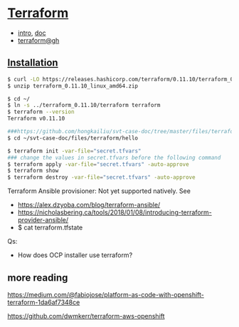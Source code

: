# [Terraform](https://www.terraform.io/)

* [intro](https://www.terraform.io/intro/index.html), [doc](https://www.terraform.io/docs/index.html)
* [terraform@gh](https://github.com/hashicorp/terraform)

## [Installation](https://www.terraform.io/intro/getting-started/install.html)

```bash
$ curl -LO https://releases.hashicorp.com/terraform/0.11.10/terraform_0.11.10_linux_amd64.zip
$ unzip terraform_0.11.10_linux_amd64.zip 

$ cd ~/
$ ln -s ../terraform_0.11.10/terraform terraform
$ terraform --version
Terraform v0.11.10

###https://github.com/hongkailiu/svt-case-doc/tree/master/files/terraform/hello
$ cd ~/svt-case-doc/files/terraform/hello

$ terraform init -var-file="secret.tfvars"
### change the values in secret.tfvars before the following command
$ terraform apply -var-file="secret.tfvars" -auto-approve
$ terraform show
$ terraform destroy -var-file="secret.tfvars" -auto-approve

```

Terraform Ansible provisioner: Not yet supported natively. See
* https://alex.dzyoba.com/blog/terraform-ansible/
* https://nicholasbering.ca/tools/2018/01/08/introducing-terraform-provider-ansible/
* $ cat terraform.tfstate

Qs:

* How does OCP installer use terraform?


## more reading

https://medium.com/@fabiojose/platform-as-code-with-openshift-terraform-1da6af7348ce

https://github.com/dwmkerr/terraform-aws-openshift
